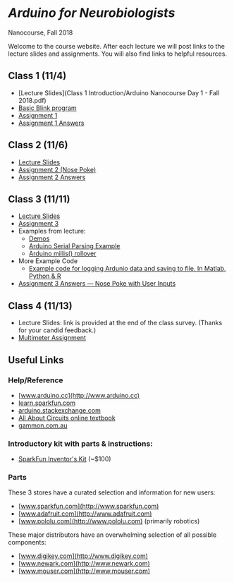 # *Arduino for Neurobiologists*
Nanocourse, Fall 2018

Welcome to the course website. After each lecture we will post links to the lecture slides and assignments. You will also find links to helpful resources.

## Class 1 (11/4)
- [Lecture Slides](Class 1 Introduction/Arduino Nanocourse Day 1 - Fall 2018.pdf)
- [Basic Blink program](https://www.dropbox.com/s/0wto03wqkgqaezc/Basic_Blink.zip?dl=0)
- [Assignment 1](https://www.dropbox.com/s/6bdhmxu294h6btg/Nanocourse%20Project%20Day%201.pdf?dl=0)
- [Assignment 1 Answers](https://www.dropbox.com/s/5fbn25b251v6mhh/Assignment%201%20Answers.zip?dl=0)

## Class 2 (11/6)
- [Lecture Slides](https://www.dropbox.com/s/w2oj9stpxs0p1sv/Arduino%20Nanocourse%20Day%202%20-%20Fall%202018%20Slides%20Final.pdf?dl=0)
- [Assignment 2 (Nose Poke)](https://www.dropbox.com/s/77vp4k14g2uutay/Project%202%20-%20Nose%20Poke.pdf?dl=0)
- [Assignment 2 Answers](https://www.dropbox.com/s/zy7lg9hptq0wwja/Assignment2_Answer.zip?dl=0)

## Class 3 (11/11)
- [Lecture Slides](https://www.dropbox.com/s/7pgbgxrpxskjj9d/Arduino%20Nanocourse%20Day%203%20-%20Software.pdf?dl=0)
- [Assignment 3](https://www.dropbox.com/s/du146d86r7rjdhc/Project%203%20-%20Behavior%20box%20contd.pdf?dl=0)
- Examples from lecture:
  - [Demos](https://www.dropbox.com/s/ckagmnebrtuj95y/arduino_course_fall18_class3.zip?dl=0)
  - [Arduino Serial Parsing Example](https://www.dropbox.com/s/3gh61zb6z0n85ze/simple_serial_parsing.zip?dl=0)
  - [Arduino millis() rollover](https://www.dropbox.com/s/7i0va5cida71z73/arduino_uno_millis_rollover.zip?dl=0)
- More Example Code
  - [Example code for logging Ardunio data and saving to file. In Matlab, Python & R](https://www.dropbox.com/s/izibsk23coc42sn/ArduinoDataLogging.zip?dl=0)
- [Assignment 3 Answers — Nose Poke with User Inputs](https://www.dropbox.com/s/4u5bj1zchqvv1ok/NosePokeWithUserInputs_Answer.zip?dl=0)

## Class 4 (11/13)
- Lecture Slides: link is provided at the end of the class survey. (Thanks for your candid feedback.)
- [Multimeter Assignment](https://www.dropbox.com/s/e4xrrv6s3c5mrgf/DMM%20Assignment.pdf?dl=0)



## Useful Links


### Help/Reference
- [www.arduino.cc](http://www.arduino.cc)
- [learn.sparkfun.com](http://learn.sparkfun.com)
- [arduino.stackexchange.com](http://arduino.stackexchange.com/)
- [All About Circuits online textbook](http://www.allaboutcircuits.com/textbook)
- [gammon.com.au](http://gammon.com.au/forum/bbshowpost.php?bbtopic_id=123)

### Introductory kit with parts & instructions:
- [SparkFun Inventor's Kit](http://www.sparkfun.com/products/14189) \(~$100\)

### Parts
These 3 stores have a curated selection and information for new users:
- [www.sparkfun.com](http://www.sparkfun.com)
- [www.adafruit.com](http://www.adafruit.com)
- [www.pololu.com](http://www.pololu.com)  \(primarily robotics\)

These major distributors have an overwhelming selection of all possible components:
- [www.digikey.com](http://www.digikey.com)
- [www.newark.com](http://www.newark.com)
- [www.mouser.com](http://www.mouser.com)
